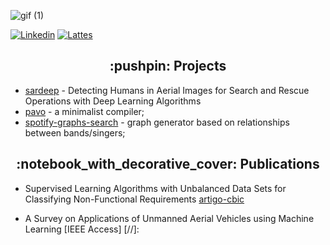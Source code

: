 ![gif (1)](https://user-images.githubusercontent.com/58193125/151248816-b08a0c05-3179-49fb-8376-a0cf096c6e44.gif)


<p align="left">
<a href="https://www.linkedin.com/in/karolayne-teixeira/"><img alt="Linkedin" src="https://img.shields.io/badge/linkedin-blue.svg"/></a>
<a href="http://lattes.cnpq.br/2074137700305766"><img alt="Lattes" src="https://img.shields.io/badge/lattes-orange.svg"/></a>
</p>


<h2 align="center">:pushpin: Projects</h2>

- [sardeep] - Detecting Humans in Aerial Images for Search and Rescue Operations with Deep Learning Algorithms
- [pavo] - a minimalist compiler;
- [spotify-graphs-search] - graph generator based on relationships between bands/singers; 

<h2 align="center">:notebook_with_decorative_cover: Publications</h2>

- Supervised Learning Algorithms with Unbalanced Data Sets for Classifying Non-Functional Requirements [artigo-cbic]
- A Survey on Applications of Unmanned Aerial Vehicles using Machine Learning [IEEE Access]
[//]:

   [pavo]: <https://github.com/AFKaro/Pavo>
   [spotify-graphs-search]: <https://github.com/AFKaro/Spotify_Graphs_Search>
   [sardeep]: <https://github.com/AFKaro/SARDeep>

   [artigo-cbic]: <https://sbic.org.br/wp-content/uploads/2021/09/pdf/CBIC_2021_paper_125.pdf>
